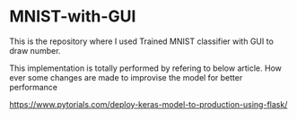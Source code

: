 # MNIST-with-GUI
This is the repository where I used Trained MNIST classifier with GUI to draw number.

This implementation is totally performed by refering to below article. How ever some changes are made to improvise the model for better performance

https://www.pytorials.com/deploy-keras-model-to-production-using-flask/
